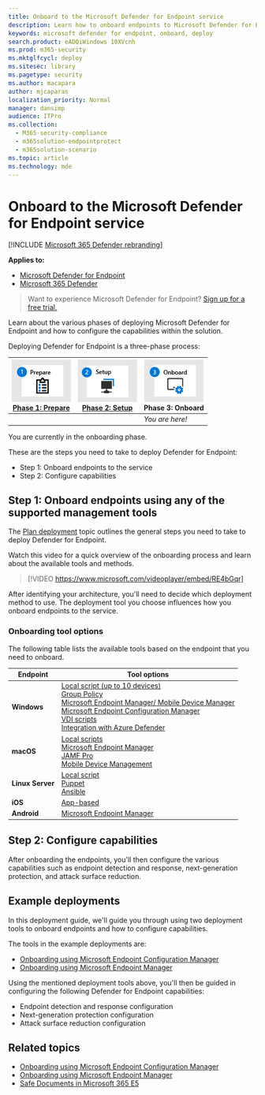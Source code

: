 ```yaml
---
title: Onboard to the Microsoft Defender for Endpoint service
description: Learn how to onboard endpoints to Microsoft Defender for Endpoint service
keywords: microsoft defender for endpoint, onboard, deploy
search.product: eADQiWindows 10XVcnh
ms.prod: m365-security
ms.mktglfcycl: deploy
ms.sitesec: library
ms.pagetype: security
ms.author: macapara
author: mjcaparas
localization_priority: Normal
manager: dansimp
audience: ITPro
ms.collection:
  - M365-security-compliance
  - m365solution-endpointprotect
  - m365solution-scenario
ms.topic: article
ms.technology: mde
---
```


# Onboard to the Microsoft Defender for Endpoint service

[!INCLUDE [Microsoft 365 Defender rebranding](../../includes/microsoft-defender.md)]

**Applies to:**
- [Microsoft Defender for Endpoint](https://go.microsoft.com/fwlink/p/?linkid=2154037)
- [Microsoft 365 Defender](https://go.microsoft.com/fwlink/?linkid=2118804)

> Want to experience Microsoft Defender for Endpoint? [Sign up for a free trial.](https://signup.microsoft.com/create-account/signup?products=7f379fee-c4f9-4278-b0a1-e4c8c2fcdf7e&ru=https://aka.ms/MDEp2OpenTrial?ocid=docs-wdatp-exposedapis-abovefoldlink)

Learn about the various phases of deploying Microsoft Defender for Endpoint and how to configure the capabilities within the solution.

Deploying Defender for Endpoint is a three-phase process:

|[![deployment phase - prepare](images/phase-diagrams/prepare.png)](prepare-deployment.md) <br> [Phase 1: Prepare](prepare-deployment.md)|[![deployment phase - setup](images/phase-diagrams/setup.png)](production-deployment.md) <br> [Phase 2: Setup](production-deployment.md)|![deployment phase - onboard](images/phase-diagrams/onboard.png) <br> Phase 3: Onboard|
|---|---|---|
|||*You are here!*|

You are currently in the onboarding phase.

These are the steps you need to take to deploy Defender for Endpoint:

- Step 1: Onboard endpoints to the service
- Step 2: Configure capabilities

## Step 1: Onboard endpoints using any of the supported management tools

The [Plan deployment](deployment-strategy.md) topic outlines the general steps you need to take to deploy Defender for Endpoint.

Watch this video for a quick overview of the onboarding process and learn about the available tools and methods.


> [!VIDEO https://www.microsoft.com/videoplayer/embed/RE4bGqr]

After identifying your architecture, you'll need to decide which deployment method to use. The deployment tool you choose influences how you onboard endpoints to the service.

### Onboarding tool options

The following table lists the available tools based on the endpoint that you need to onboard.

|Endpoint|Tool options|
|---|---|
|**Windows**|[Local script (up to 10 devices)](configure-endpoints-script.md) <br>  [Group Policy](configure-endpoints-gp.md) <br>  [Microsoft Endpoint Manager/ Mobile Device Manager](configure-endpoints-mdm.md) <br> [Microsoft Endpoint Configuration Manager](configure-endpoints-sccm.md) <br> [VDI scripts](configure-endpoints-vdi.md) <br> [Integration with Azure Defender](configure-server-endpoints.md#integration-with-azure-defender)|
|**macOS**|[Local scripts](mac-install-manually.md) <br> [Microsoft Endpoint Manager](mac-install-with-intune.md) <br> [JAMF Pro](mac-install-with-jamf.md) <br> [Mobile Device Management](mac-install-with-other-mdm.md)|
|**Linux Server**|[Local script](linux-install-manually.md) <br> [Puppet](linux-install-with-puppet.md) <br> [Ansible](linux-install-with-ansible.md)|
|**iOS**|[App-based](ios-install.md)|
|**Android**|[Microsoft Endpoint Manager](android-intune.md)|

## Step 2: Configure capabilities

After onboarding the endpoints, you'll then configure the various capabilities such as endpoint detection and response, next-generation protection, and attack surface reduction.

## Example deployments

In this deployment guide, we'll guide you through using two deployment tools to onboard endpoints and how to configure capabilities.

The tools in the example deployments are:

- [Onboarding using Microsoft Endpoint Configuration Manager](onboarding-endpoint-configuration-manager.md)
- [Onboarding using Microsoft Endpoint Manager](onboarding-endpoint-manager.md)

Using the mentioned deployment tools above, you'll then be guided in configuring the following Defender for Endpoint capabilities:

- Endpoint detection and response configuration
- Next-generation protection configuration
- Attack surface reduction configuration

## Related topics

- [Onboarding using Microsoft Endpoint Configuration Manager](onboarding-endpoint-configuration-manager.md)
- [Onboarding using Microsoft Endpoint Manager](onboarding-endpoint-manager.md)
- [Safe Documents in Microsoft 365 E5](../office-365-security/safe-docs.md)
